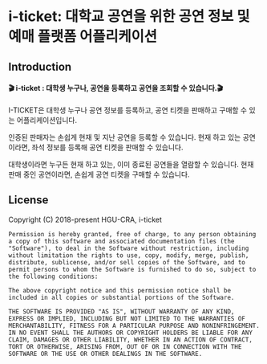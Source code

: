 # i-ticket: 대학교 공연을 위한 공연 정보 및 예매 플랫폼 어플리케이션
## Introduction
#### 🎬 i-ticket : 대학생 누구나, 공연을 등록하고 공연을 조회할 수 있습니다.🎬


I-TICKET은 대학생 누구나 공연 정보를 등록하고, 공연 티켓을 판매하고 구매할 수 있는 어플리케이션입니다.

인증된 판매자는 손쉽게 현재 및 지난 공연을 등록할 수 있습니다.
현재 하고 있는 공연이라면, 좌석 정보를 등록해 공연 티켓을 판매할 수 있습니다.

대학생이라면 누구든 현재 하고 있는, 이미 종료된 공연들을 열람할 수 있습니다.
현재 판매 중인 공연이라면, 손쉽게 공연 티켓을 구매할 수 있습니다.

## License
Copyright (C) 2018-present HGU-CRA, i-ticket

```
Permission is hereby granted, free of charge, to any person obtaining a copy of this software and associated documentation files (the "Software"), to deal in the Software without restriction, including without limitation the rights to use, copy, modify, merge, publish, distribute, sublicense, and/or sell copies of the Software, and to permit persons to whom the Software is furnished to do so, subject to the following conditions:

The above copyright notice and this permission notice shall be included in all copies or substantial portions of the Software.

THE SOFTWARE IS PROVIDED "AS IS", WITHOUT WARRANTY OF ANY KIND, EXPRESS OR IMPLIED, INCLUDING BUT NOT LIMITED TO THE WARRANTIES OF MERCHANTABILITY, FITNESS FOR A PARTICULAR PURPOSE AND NONINFRINGEMENT. IN NO EVENT SHALL THE AUTHORS OR COPYRIGHT HOLDERS BE LIABLE FOR ANY CLAIM, DAMAGES OR OTHER LIABILITY, WHETHER IN AN ACTION OF CONTRACT, TORT OR OTHERWISE, ARISING FROM, OUT OF OR IN CONNECTION WITH THE SOFTWARE OR THE USE OR OTHER DEALINGS IN THE SOFTWARE.
